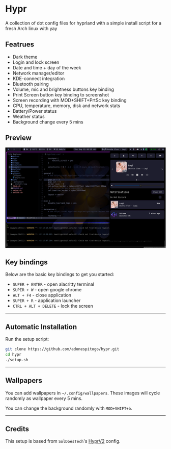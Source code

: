 # Hypr

A collection of dot config files for hyprland with a simple install script for a fresh Arch linux with yay

## Featrues

- Dark theme
- Login and lock screen
- Date and time + day of the week
- Network manager/editor
- KDE-connect integration
- Bluetooth pairing
- Volume, mic and brightness buttons key binding
- Print Screen button key binding to screenshot
- Screen recording with MOD+SHIFT+PrtSc key binding
- CPU, temperature, memory, disk and network stats
- Battery/Power status
- Weather status
- Background change every 5 mins

## Preview

![alt hypr-sample](./assets/preview.png)

## Key bindings

Below are the basic key bindings to get you started:

- `SUPER + ENTER` - open alacritty terminal
- `SUPER + W` - open google chrome
- `ALT + F4` - close application
- `SUPER + R` - application launcher
- `CTRL + ALT + DELETE` - lock the screen

______________________________________________________________________

## Automatic Installation

Run the setup script:

```sh
git clone https://github.com/adonespitogo/hypr.git
cd hypr
./setup.sh
```
______________________________________________________________________

## Wallpapers

You can add wallpapers in `~/.config/wallpapers`. These images will cycle randomly as wallpaper every 5 mins.

You can change the background randomly with `MOD+SHIFT+b`.
______________________________________________________________________

## Credits

This setup is based from `SolDoesTech`'s [HyprV2](https://github.com/SolDoesTech/HyprV2) config.
